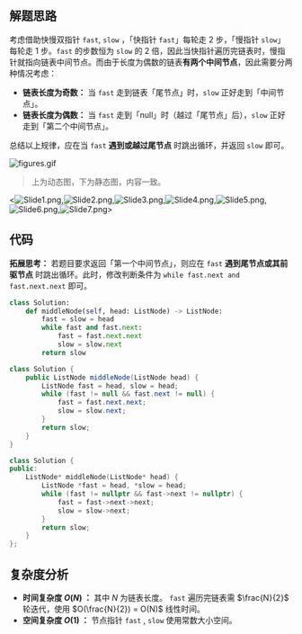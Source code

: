 ## 解题思路

考虑借助快慢双指针  `fast`,  `slow` ，「快指针 `fast`」每轮走 2 步，「慢指针 `slow`」每轮走 1 步。`fast` 的步数恒为 `slow` 的 2 倍，因此当快指针遍历完链表时，慢指针就指向链表中间节点。而由于长度为偶数的链表**有两个中间节点**，因此需要分两种情况考虑：

- **链表长度为奇数：** 当 `fast` 走到链表「尾节点」时，`slow` 正好走到「中间节点」。
- **链表长度为偶数：** 当 `fast` 走到「null」时（越过「尾节点」后），`slow` 正好走到「第二个中间节点」。

总结以上规律，应在当 `fast` **遇到或越过尾节点** 时跳出循环，并返回 `slow` 即可。

![figures.gif](https://pic.leetcode-cn.com/1656953441-Kshqch-figures.gif)

> 上为动态图，下为静态图，内容一致。

<![Slide1.png](https://pic.leetcode-cn.com/1656953445-SCzBMv-Slide1.png),![Slide2.png](https://pic.leetcode-cn.com/1656953445-xCVeYT-Slide2.png),![Slide3.png](https://pic.leetcode-cn.com/1656953445-iDjeeB-Slide3.png),![Slide4.png](https://pic.leetcode-cn.com/1656953445-NAeOKh-Slide4.png),![Slide5.png](https://pic.leetcode-cn.com/1656953445-ekLqlL-Slide5.png),![Slide6.png](https://pic.leetcode-cn.com/1656953445-ZzzYhl-Slide6.png),![Slide7.png](https://pic.leetcode-cn.com/1656953445-JLSUpj-Slide7.png)>

## 代码

**拓展思考：** 若题目要求返回「第一个中间节点」，则应在 `fast` **遇到尾节点或其前驱节点** 时跳出循环。此时，修改判断条件为 `while fast.next and fast.next.next` 即可。

```Python []
class Solution:
    def middleNode(self, head: ListNode) -> ListNode:
        fast = slow = head
        while fast and fast.next:
            fast = fast.next.next
            slow = slow.next
        return slow
```

```Java []
class Solution {
    public ListNode middleNode(ListNode head) {
        ListNode fast = head, slow = head;
        while (fast != null && fast.next != null) {
            fast = fast.next.next;
            slow = slow.next;
        }
        return slow;
    }
}
```

```C++ []
class Solution {
public:
    ListNode* middleNode(ListNode* head) {
        ListNode *fast = head, *slow = head;
        while (fast != nullptr && fast->next != nullptr) {
            fast = fast->next->next;
            slow = slow->next;
        }
        return slow;
    }
};
```

## 复杂度分析

- **时间复杂度 $O(N)$ ：** 其中 $N$ 为链表长度。 `fast` 遍历完链表需 $\frac{N}{2}$ 轮迭代，使用 $O(\frac{N}{2}) = O(N)$ 线性时间。
- **空间复杂度 $O(1)$ ：** 节点指针  `fast` , `slow` 使用常数大小空间。
